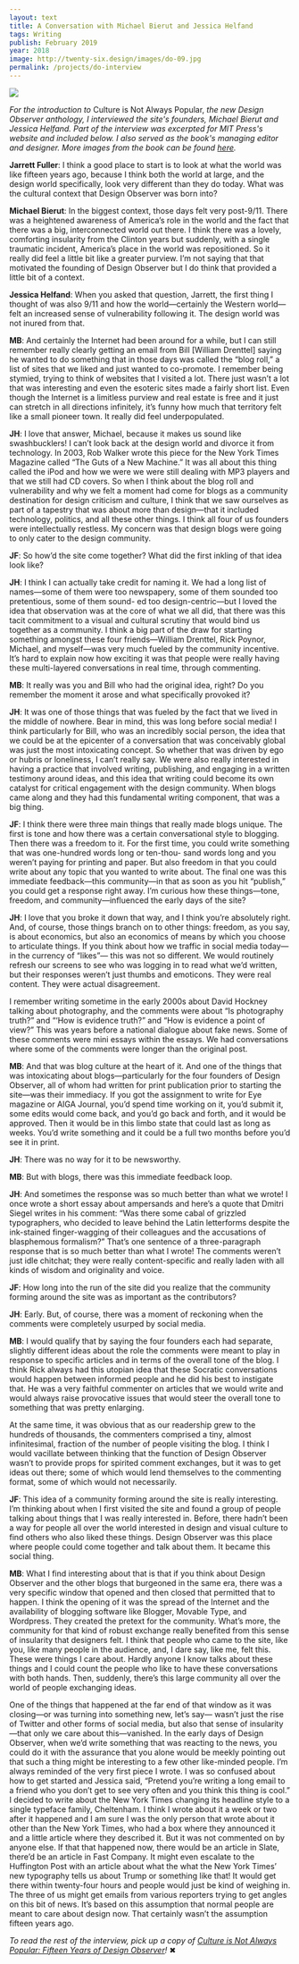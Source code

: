 ```yaml
---
layout: text
title: A Conversation with Michael Bierut and Jessica Helfand
tags: Writing
publish: February 2019
year: 2018
image: http://twenty-six.design/images/do-09.jpg
permalink: /projects/do-interview
---
```


<img src="http://twenty-six.design/images/do-09.jpg">

*For the introduction to* Culture is Not Always Popular, *the new Design Observer anthology, I interviewed the site's founders, Michael Bierut and Jessica Helfand. Part of the interview was excerpted for MIT Press's website and included below. I also served as the book's managing editor and designer. More images from the book can be found [here](https://jarrettfuller.com/projects/designobserver).*

**Jarrett Fuller**: I think a good place to start is to look at what the world was like fifteen years ago, because I think both the world at large, and the design world specifically, look very different than they do today. What was the cultural context that Design Observer was born into?

**Michael Bierut**: In the biggest context, those days felt very post-9/11. There was a heightened awareness of America’s role in the world and the fact that there was a big, interconnected world out there. I think there was a lovely, comforting insularity from the Clinton years but suddenly, with a single traumatic incident, America’s place in the world was repositioned. So it really did feel a little bit like a greater purview. I’m not saying that that motivated the founding of Design Observer but I do think that provided a little bit of a context.

**Jessica Helfand**: When you asked that question, Jarrett, the first thing I thought of was also 9/11 and how the world—certainly the Western world—felt an increased sense of vulnerability following it. The design world was not inured from that.

**MB**: And certainly the Internet had been around for a while, but I can still remember really clearly getting an email from Bill [William Drenttel] saying he wanted to do something that in those days was called the “blog roll,” a list of sites that we liked and just wanted to co-promote. I remember being stymied, trying to think of websites that I visited a lot. There just wasn’t a lot that was interesting and even the esoteric sites made a fairly short list. Even though the Internet is a limitless purview and real estate is free and it just can stretch in all directions infinitely, it’s funny how much that territory felt like a small pioneer town. It really did feel underpopulated.

**JH**: I love that answer, Michael, because it makes us sound like swashbucklers! I can’t look back at the design world and divorce it from technology. In 2003, Rob Walker wrote this piece for the New York Times Magazine called “The Guts of a New Machine.” It was all about this thing called the iPod and how we were we were still dealing with MP3 players and that we still had CD covers. So when I think about the blog roll and vulnerability and why we felt a moment had come for blogs as a community destination for design criticism and culture, I think that we saw ourselves as part of a tapestry that was about more than design—that it included technology, politics, and all these other things. I think all four of us founders were intellectually restless. My concern was that design blogs were going to only cater to the design community.

**JF**: So how’d the site come together? What did the first inkling of that idea look like?

**JH**: I think I can actually take credit for naming it. We had a long list of names—some of them were too newspapery, some of them sounded too pretentious, some of them sound- ed too design-centric—but I loved the idea that observation was at the core of what we all did, that there was this tacit commitment to a visual and cultural scrutiny that would bind us together as a community. I think a big part of the draw for starting something amongst these four friends—William Drenttel, Rick Poynor, Michael, and myself—was very much fueled by the community incentive. It’s hard to explain now how exciting it was that people were really having these multi-layered conversations in real time, through commenting.

**MB**: It really was you and Bill who had the original idea, right? Do you remember the moment it arose and what specifically provoked it?

**JH**: It was one of those things that was fueled by the fact that we lived in the middle of nowhere. Bear in mind, this was long before social media! I think particularly for Bill, who was an incredibly social person, the idea that we could be at the epicenter of a conversation that was conceivably global was just the most intoxicating concept. So whether that was driven by ego or hubris or loneliness, I can’t really say. We were also really interested in having a practice that involved writing, publishing, and engaging in a written testimony around ideas, and this idea that writing could become its own catalyst for critical engagement with the design community. When blogs came along and they had this fundamental writing component, that was a big thing.

**JF**: I think there were three main things that really made blogs unique. The first is tone and how there was a certain conversational style to blogging. Then there was a freedom to it. For the first time, you could write something that was one-hundred words long or ten-thou- sand words long and you weren’t paying for printing and paper. But also freedom in that you could write about any topic that you wanted to write about. The final one was this immediate feedback—this community—in that as soon as you hit “publish,” you could get a response right away. I’m curious how these things—tone, freedom, and community—influenced the early days of the site?

**JH**: I love that you broke it down that way, and I think you’re absolutely right. And, of course, those things branch on to other things: freedom, as you say, is about economics, but also an economics of means by which you choose to articulate things. If you think about how we traffic in social media today—in the currency of “likes”— this was not so different. We would routinely refresh our screens to see who was logging in to read what we’d written, but their responses weren’t just thumbs and emoticons. They were real content. They were actual disagreement.

I remember writing sometime in the early 2000s about David Hockney talking about photography, and the comments were about “Is photography truth?” and “‘How is evidence truth?” and “How is evidence a point of view?” This was years before a national dialogue about fake news. Some of these comments were mini essays within the essays. We had conversations where some of the comments were longer than the original post.

**MB**: And that was blog culture at the heart of it. And one of the things that was intoxicating about blogs—particularly for the four founders of Design Observer, all of whom had written for print publication prior to starting the site—was their immediacy. If you got the assignment to write for Eye magazine or AIGA Journal, you’d spend time working on it, you’d submit it, some edits would come back, and you’d go back and forth, and it would be approved. Then it would be in this limbo state that could last as long as weeks. You’d write something and it could be a full two months before you’d see it in print.

**JH**: There was no way for it to be newsworthy.

**MB**: But with blogs, there was this immediate feedback loop.

**JH**: And sometimes the response was so much better than what we wrote! I once wrote a short essay about ampersands and here’s a quote that Dmitri Siegel writes in his comment: “Was there some cabal of grizzled typographers, who decided to leave behind the Latin letterforms despite the ink-stained finger-wagging of their colleagues and the accusations of blasphemous formalism?” That’s one sentence of a three-paragraph response that is so much better than what I wrote! The comments weren’t just idle chitchat; they were really content-specific and really laden with all kinds of wisdom and originality and voice.

**JF**: How long into the run of the site did you realize that the community forming around the site was as important as the contributors?

**JH**: Early. But, of course, there was a moment of reckoning when the comments were completely usurped by social media.

**MB**: I would qualify that by saying the four founders each had separate, slightly different ideas about the role the comments were meant to play in response to specific articles and in terms of the overall tone of the blog. I think Rick always had this utopian idea that these Socratic conversations would happen between informed people and he did his best to instigate that. He was a very faithful commenter on articles that we would write and would always raise provocative issues that would steer the overall tone to something that was pretty enlarging.

At the same time, it was obvious that as our readership grew to the hundreds of thousands, the commenters comprised a tiny, almost infinitesimal, fraction of the number  of people visiting the blog. I think I would vacillate between thinking that the function of Design Observer wasn’t to provide props for spirited comment exchanges, but it was to get ideas out there; some of which would lend themselves to the commenting format, some of which would not necessarily.

**JF**: This idea of a community forming around the site is really interesting. I’m thinking about when I first visited the site and found a group of people talking about things that I was really interested in. Before, there hadn’t been a way for people all over the world interested in design and visual culture to find others who also liked these things. Design Observer was this place where people could come together and talk about them. It became this social thing.

**MB**: What I find interesting about that is that if you think about Design Observer and the other blogs that burgeoned in the same era, there was a very specific window that opened and then closed that permitted that to happen. I think the opening of it was the spread of the Internet and the availability of blogging software like Blogger, Movable Type, and Wordpress. They created the pretext for the community. What’s more, the community for that kind of robust exchange really benefited from this sense of insularity that designers felt. I think that people who came to the site, like you, like many people in the audience, and, I dare say, like me, felt this. These were things I care about. Hardly anyone I know talks about these things and I could count the people who like to have these conversations with both hands. Then, suddenly, there’s this large community all over the world of people exchanging ideas.

One of the things that happened at the far end of that window as it was closing—or was turning into something new, let’s say— wasn’t just the rise of Twitter and other forms of social media, but also that sense of insularity—that only we care about this—vanished. In the early days of Design Observer, when we’d write something that was reacting to the news, you could do it with the assurance that you alone would be meekly pointing out that such a thing might be interesting to a few other like-minded people. I’m always reminded of the very first piece I wrote. I was so confused about how to get started and Jessica said, “Pretend you’re writing a long email to a friend who you don’t get to see very often and you think this thing is cool.” I decided to write about the New York Times changing its headline style to a single typeface family, Cheltenham. I think I wrote about it a week or two after it happened and I am sure I was the only person that wrote about it other than the New York Times, who had a box where they announced it and a little article where they described it. But it was not commented on by anyone else. If that that happened now, there would be an article in Slate, there’d be an article in Fast Company. It might even escalate to the Huffington Post with an article about what the what the New York Times’ new typography tells us about Trump or something like that! It would get there within twenty-four hours and people would just be kind of weighing in. The three of us might get emails from various reporters trying to get angles on this bit of news. It’s based on this assumption that normal people are meant to care about design now. That certainly wasn’t the assumption fifteen years ago.

*To read the rest of the interview, pick up a copy of [Culture is Not Always Popular: Fifteen Years of Design Observer](https://amzn.to/2X8rU3l)!* ✖



